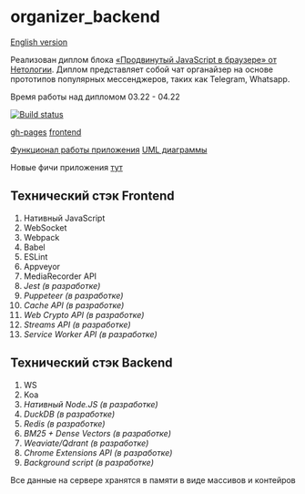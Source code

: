 # organizer_backend

[English version](https://github.com/stanis1avs/organizer_frontend/blob/main/README-en.md) 

Реализован диплом блока [«Продвинутый JavaScript в браузере» от Нетологии](https://github.com/netology-code/ahj-diploma).
Диплом представляет собой чат органайзер на основе прототипов популярных мессенджеров, таких как Telegram, Whatsapp.

Время работы над дипломом 03.22 - 04.22

[![Build status](https://ci.appveyor.com/api/projects/status/7h7rk7ht9pm42jym?svg=true)](https://ci.appveyor.com/project/Stanislavsus-prj/organizer-frontend)

[gh-pages](https://stanislavsus-prj.github.io/organizer_frontend/) 
[frontend](https://github.com/Stanislavsus-prj/organizer_frontend) 

[Функционал работы приложения](https://github.com/stanis1avs/organizer_frontend/blob/main/FUNCTIONAL.md)
[UML диаграммы](https://github.com/stanis1avs/organizer_frontend/blob/main/UML.md)

Новые фичи приложения [тут](https://github.com/users/stanis1avs/projects/1)

## Технический стэк Frontend

1. Нативный JavaScript
2. WebSocket
3. Webpack
4. Babel
5. ESLint
6. Appveyor
7. MediaRecorder API
8. _Jest (в разработке)_
9. _Puppeteer (в разработке)_
10. _Cache API (в разработке)_
11. _Web Crypto API (в разработке)_
12. _Streams API (в разработке)_
13. _Service Worker API (в разработке)_ 

## Технический стэк Backend
1. WS
2. Koa
3. _Нативный Node.JS (в разработке)_
4. _DuckDB (в разработке)_
5. _Redis (в разработке)_
6. _BM25 + Dense Vectors (в разработке)_
7. _Weaviate/Qdrant (в разработке)_
8. _Chrome Extensions API (в разработке)_
9. _Background script (в разработке)_



Все данные на сервере хранятся в памяти в виде массивов и контейров
